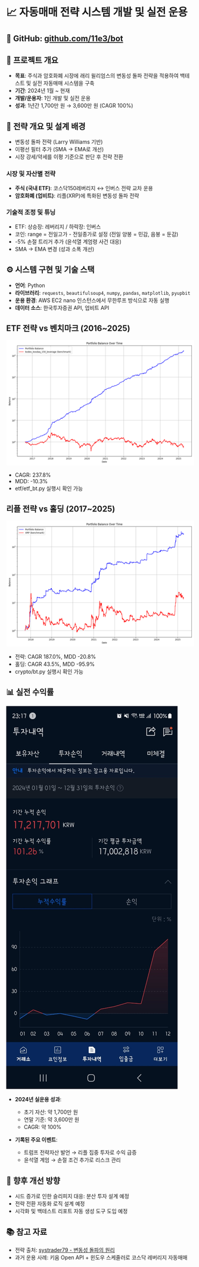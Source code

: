 # 📈 자동매매 전략 시스템 개발 및 실전 운용

## 🔗 GitHub: [github.com/11e3/bot](https://github.com/11e3/bot)

## 🧠 프로젝트 개요

- **목표**: 주식과 암호화폐 시장에 래리 윌리엄스의 변동성 돌파 전략을 적용하여 백테스트 및 실전 자동매매 시스템을 구축  
- **기간**: 2024년 1월 ~ 현재  
- **개발/운용자**: 1인 개발 및 실전 운용  
- **성과**: 1년간 1,700만 원 → 3,600만 원 (CAGR 100%)

## 🧪 전략 개요 및 설계 배경

- 변동성 돌파 전략 (Larry Williams 기반)
- 이평선 필터 추가 (SMA → EMA로 개선)
- 시장 강세/약세를 이평 기준으로 판단 후 전략 전환

### 시장 및 자산별 전략

- **주식 (국내 ETF)**: 코스닥150레버리지 ↔ 인버스 전략 교차 운용
- **암호화폐 (업비트)**: 리플(XRP)에 특화된 변동성 돌파 전략

### 기술적 조정 및 튜닝

- ETF: 상승장: 레버리지 / 하락장: 인버스
- 코인: range = 전일고가 - 전일종가로 설정 (전일 양봉 = 민감, 음봉 = 둔감)
- -5% 손절 트리거 추가 (윤석열 계엄령 사건 대응)
- SMA → EMA 변경 (성과 소폭 개선)

## ⚙ 시스템 구현 및 기술 스택

- **언어**: Python  
- **라이브러리**: `requests`, `beautifulsoup4`, `numpy`, `pandas`, `matplotlib`, `pyupbit`  
- **운용 환경**: AWS EC2 nano 인스턴스에서 무한루프 방식으로 자동 실행  
- **데이터 소스**: 한국투자증권 API, 업비트 API  

## ETF 전략 vs 벤치마크 (2016~2025)

![ETF 전략 성과](assets/etf.png)

- CAGR: 237.8%  
- MDD: -10.3%
- etf/etf_bt.py 실행시 확인 가능

## 리플 전략 vs 홀딩 (2017~2025)

![XRP 전략 성과](assets/xrp.png)

- 전략: CAGR 187.0%, MDD -20.8%  
- 홀딩: CAGR 43.5%, MDD -95.9%
- crypto/bt.py 실행시 확인 가능

## 📊 실전 수익률

![2024년 업비트 수익률](assets/upbit_2024.jpg)

- **2024년 실운용 성과**:
  - 초기 자산: 약 1,700만 원  
  - 연말 기준: 약 3,600만 원  
  - CAGR: 약 100%

- **기록된 주요 이벤트**:
  - 트럼프 전략자산 발언 → 리플 집중 투자로 수익 급증
  - 윤석열 계엄 → 손절 조건 추가로 리스크 관리

## 🔮 향후 개선 방향

- 시드 증가로 인한 슬리피지 대응: 분산 투자 설계 예정  
- 전략 전환 자동화 로직 설계 예정  
- 시각화 및 백테스트 리포트 자동 생성 도구 도입 예정

## 📚 참고 자료

- 전략 출처: [systrader79 - 변동성 돌파의 원리](https://stock79.tistory.com/entry/%EB%B3%80%EB%8F%99%EC%84%B1-%EB%8F%8C%ED%8C%8C%EC%9D%98-%EC%9B%90%EB%A6%AC-125)  
- 과거 운용 사례: 키움 Open API + 윈도우 스케줄러로 코스닥 레버리지 자동매매  
